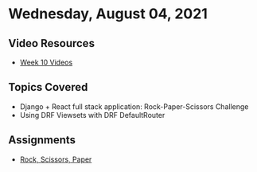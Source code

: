 # Wednesday, August 04, 2021

## Video Resources
- [Week 10 Videos](https://www.youtube.com/watch?v=MZsgo-nkEY0&list=PLu0CiQ7bzwERqTICz00ppIjH3GTu1cYK6)

## Topics Covered
- Django + React full stack application: Rock-Paper-Scissors Challenge
- Using DRF Viewsets with DRF DefaultRouter

## Assignments
- [Rock, Scissors, Paper](https://github.com/oscarplatoon/rock-scissors-paper)

